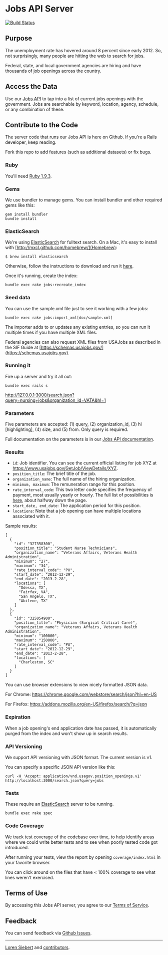 Jobs API Server
==============

[![Build Status](https://travis-ci.org/GSA-OCSIT/jobs_api.png)](https://travis-ci.org/GSA-OCSIT/jobs_api)

## Purpose

The unemployment rate has hovered around 8 percent since early 2012. So, not surprisingly, many people are hitting the web to search for jobs.

Federal, state, and local government agencies are hiring and have thousands of job openings across the country.

## Access the Data

Use our [Jobs API](http://usasearch.howto.gov/developer/jobs.html) to tap into a list of current jobs openings with the government. Jobs are searchable by keyword, location, agency, schedule, or any combination of these.

## Contribute to the Code

The server code that runs our Jobs API is here on Github. If you're a Rails developer, keep reading. 

Fork this repo to add features (such as additional datasets) or fix bugs.

### Ruby

You'll need [Ruby 1.9.3](http://www.ruby-lang.org/en/downloads/).

### Gems

We use bundler to manage gems. You can install bundler and other required gems like this:

    gem install bundler
    bundle install

### ElasticSearch

We're using [ElasticSearch](http://www.elasticsearch.org/) for fulltext search. On a Mac, it's easy to install with [http://mxcl.github.com/homebrew/](Homebrew):

    $ brew install elasticsearch

Otherwise, follow the instructions to download and run it [here](http://www.elasticsearch.org/download/).

Once it's running, create the index:

    bundle exec rake jobs:recreate_index

### Seed data

You can use the sample.xml file just to see it working with a few jobs:

    bundle exec rake jobs:import_xml[doc/sample.xml]

The importer adds to or updates any existing entries, so you can run it multiple times if you have multiple XML files.

Federal agencies can also request XML files from USAJobs as described in the SIF Guide at [https://schemas.usajobs.gov/](https://schemas.usajobs.gov). 

### Running it

Fire up a server and try it all out:

    bundle exec rails s

<http://127.0.0.1:3000/search.json?query=nursing+jobs&organization_id=VATA&hl=1>

### Parameters

Five parameters are accepted: (1) query, (2) organization_id, (3) hl [highlighting], (4) size, and (5) from. Only query is required.

Full documentation on the parameters is in our [Jobs API documentation](http://usasearch.howto.gov/developer/jobs.html).

### Results

* `id`: Job identifier. You can see the current official listing for job XYZ at https://www.usajobs.gov/GetJob/ViewDetails/XYZ.
* `position_title`: The brief title of the job.
* `organization_name`: The full name of the hiring organization.
* `minimum, maximum`: The remuneration range for this position.
* `rate_interval_code`: This two letter code specifies the frequency of payment, most usually yearly or hourly. The full list of possibilities is [here](https://schemas.usajobs.gov/Enumerations/CodeLists.xml), about halfway down the page.
* `start_date, end_date`: The application period for this position.
* `locations`: Note that a job opening can have multiple locations associated with it.

Sample results:

    [
      {
        "id": "327358300",
        "position_title": "Student Nurse Technicians",
        "organization_name": "Veterans Affairs, Veterans Health Administration",
        "minimum": "27",
        "maximum": "34",
        "rate_interval_code": "PH",
        "start_date": "2012-12-29",
        "end_date": "2013-2-28",
        "locations": [
          "Odessa, TX",
          "Fairfax, VA",
          "San Angelo, TX",
          "Abilene, TX"
        ]
      },
      {
        "id": "325054900",
        "position_title": "Physician (Surgical Critical Care)",
        "organization_name": "Veterans Affairs, Veterans Health Administration",
        "minimum": "100000",
        "maximum": "150000",
        "rate_interval_code": "PA",
        "start_date": "2012-12-29",
        "end_date": "2013-2-28",
        "locations": [
          "Charleston, SC"
        ]
      }
    ]

You can use browser extensions to view nicely formatted JSON data.

For Chrome: <https://chrome.google.com/webstore/search/json?hl=en-US>

For Firefox: <https://addons.mozilla.org/en-US/firefox/search/?q=json>

### Expiration

When a job opening's end application date has passed, it is automatically purged from the index and won't show up in search results.

### API Versioning

We support API versioning with JSON format. The current version is v1.

You can specify a specific JSON API version like this:

    curl -H 'Accept: application/vnd.usagov.position_openings.v1' http://localhost:3000/search.json?query=jobs

### Tests

These require an [ElasticSearch](http://www.elasticsearch.org/) server to be running.

    bundle exec rake spec

### Code Coverage

We track test coverage of the codebase over time, to help identify areas where we could write better tests and to see when poorly tested code got introduced.

After running your tests, view the report by opening `coverage/index.html` in your favorite browser.

You can click around on the files that have < 100% coverage to see what lines weren't exercised.

## Terms of Use

By accessing this Jobs API server, you agree to our [Terms of Service](http://www.usa.gov/About/developer-resources/terms-of-service.shtml).

Feedback
--------

You can send feedback via [Github Issues](https://github.com/GSA-OCSIT/jobs_api/issues).

-----

[Loren Siebert](https://github.com/loren) and [contributors](http://github.com/GSA-OCSIT/jobs_api/contributors).
